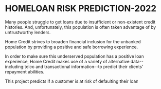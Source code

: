 # HOMELOAN RISK PREDICTION-2022
Many people struggle to get loans due to insufficient or non-existent credit histories. And, unfortunately, this population is often taken advantage of by untrustworthy lenders.

Home Credit strives to broaden financial inclusion for the unbanked population by providing a positive and safe borrowing experience. 

In order to make sure this underserved population has a positive loan experience, Home Credit makes use of a variety of alternative data--including telco and transactional information--to predict their clients' repayment abilities.

This project predicts if a customer is at risk of defaulting their loan

